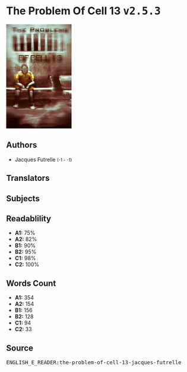 # The Problem Of Cell 13 <kbd>v2.5.3</kbd>

![](./cover.medium.jpg "")

## Authors


 - Jacques Futrelle <small>(-1 - -1)</small>

## Translators



## Subjects



## Readablility


 - **A1:** 75%
 - **A2:** 82%
 - **B1:** 90%
 - **B2:** 95%
 - **C1:** 98%
 - **C2:** 100%

## Words Count


 - **A1:** 354
 - **A2:** 154
 - **B1:** 156
 - **B2:** 128
 - **C1:** 94
 - **C2:** 33

## Source


<kbd>ENGLISH_E_READER:the-problem-of-cell-13-jacques-futrelle</kbd>
